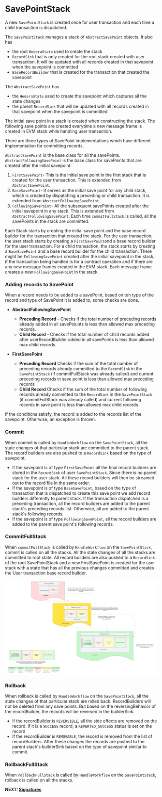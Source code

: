 # SavePointStack
A new `SavePointStack` is created once for user transaction and each time a child transaction is dispatched. 

The `SavePointStack` manages a stack of `AbstractSavePoint` objects.  It also has
  - the root `HederaState` used to create the stack
  - `RecordSink` that is only created for the root stack created with user transaction. It will be updated with all records created in that savepoint when the savepoint is committed
  - `BaseRecordBuilder` that is created for the transaction that created the savepoint

The `AbstractSavePoint` has 
- the `HederaState` used to create the savepoint which captures all the state changes
- the parent `RecordSink` that will be updated with all records created in that savepoint when the savepoint is committed

The initial save point in a stack is created when constructing the stack. The following save points are created
everytime a new message frame is created in EVM stack while handling user transaction.

There are three types of SavePoint implementations which have different implementation for committing records. 

`AbstractSavePoint` is the base class for all the savePoints. 
`AbstractFollowingSavePoint` is the base class for savePoints that are created after the initial savepoint.

1. `FirstSavePoint`- This is the initial save point in the first stack that is created for the user transaction. 
                     This is extended from `AbstractSavePoint`.
2. `BaseSavePoint`- It serves as the initial save point for any child stack, which is created by dispatching 
                    a preceding or child transaction. It is extended from `AbstractFollowingSavePoint`.
3. `FollowingSavePoint`- All the subsequent savePoints created after the initial savepoint in any stack. This is 
                         extended from `AbstractFollowingSavePoint`.
Each time `commitFullStack` is called, all the savePoints in the stack are committed.


Each Stack starts by creating the initial save point and the base record builder for the transaction that created the stack.
For the user transaction, the user stack starts by creating a `FirstSavePoint`and a base record builder for the user transaction.
For a child transaction, the stack starts by creating a `BaseSavePoint` and a base record builder for the child transaction.
There might be `FollowingSavePoint` created after the initial savepoint in the stack, if the transaction being handled 
is for a contract operation and if there are any new message frames created in the EVM stack. Each message frame creates
a new `FollowingSavePoint` in the stack.

### Adding records to SavePoint
When a record needs to be added to a savePoint, based on teh type of the record and type of SavePoint it is added to,
some checks are done.
- **AbstractFollowingSavePoint** 
   - **Preceding Record** - Checks if the total number of preceding records already added in all savePoiunts is less than
     allowed max preceding records. 
   - **Child Record** - Checks if the total number of child records added after userRecordBuilder added in all savePoints
     is less than allowed max child records. 

- **FirstSavePoint** 
   - **Preceding Record** Checks if the sum of the total number of preceding records already committed to the `RecordSink` in the `SavePointStack`
     (if commitFullStack was already called) and current preceding records in save point is less than allowed max preceding records
   - **Child Record** Checks if the sum of the total number of following records already committed to the `RecordSink` in the `SavePointStack`
     (if commitFullStack was already called) and current following records in save point is less than allowed max child records

If the conditions satisfy, the record is added to the records list of the savepoint. Otherwise, an exception is thrown.

### Commit
When commit is called by `HandleWorkflow` on the `SavePointStack`, all the state changes of that particular stack 
are committed to the parent stack. The record builders are also pushed to a `RecordSink` based on the type of savepoint. 
- If the savepoint is of type `FirstSavePoint` all the final record builders are stored in the `RecordSink` of user `SavePointStack`.
Since there is no parent stack for the user stack. All these record builders will then be streamed out to the record file in the 
same order.
- If the savepoint is of type `BaseSavePoint`, based on the type of transaction that is dispatched to create this save point
we add record builders differently to parent stack. If the transaction dispatched is a preceding transaction, all the record 
builders are added to the parent stack's preceding records list. Otherwise, all are added to the parent stack's following records.
- If the savepoint is of type `FollowingSavePoint`, all the record builders are added to the parent save point's following records.

### CommitFullStack
When `commitFullStack` is called by `HandleWorkflow` on the `SavePointStack`, commit is called on all the stacks.
All the state changes of all the stacks are committed to root state. 
All record builders are also pushed to a `RecordSink` of the root SavePointStack and a new FirstSavePoint is 
created for the user stack with a state that has all the previous changes committed and creates the User transaction
base record builder.

![Committing a SavePointStack](images/savepoint-stack.png)

### Rollback

When rollback is called by `HandleWorkflow` on the `SavePointStack`, all the state changes of that particular stack
are rolled back. RecordBuilders will not be deleted from any save points. But based on the reversingBehavior of 
the recordBuilder, the records will be reversed in the builderSink.
- If the recordBuilder is `REVERSIBLE`, all the side effects are removed on the record. if it is a `SUCCESS` record, 
a `REVERTED_SUCCESS` status is set on the record
- If the recordBuilder is `REMOVABLE`, the record is removed from the list of recordBuilders.
After these changes the records are pushed to the parent stack's builderSink based on the type of savepoint similar 
to commit.

### RollbackFullStack

When `rollbackFullStack` is called by `HandleWorkflow` on the `SavePointStack`, rollback is called on
all the stacks.

**NEXT: [Signatures](signatures.md)**